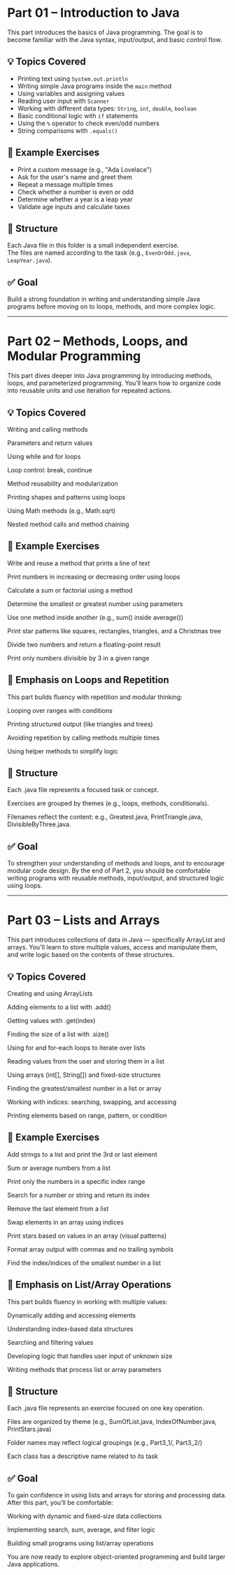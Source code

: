 # Part 01 – Introduction to Java

This part introduces the basics of Java programming. The goal is to become familiar with the Java syntax, input/output, and basic control flow.

## 💡 Topics Covered

- Printing text using `System.out.println`
- Writing simple Java programs inside the `main` method
- Using variables and assigning values
- Reading user input with `Scanner`
- Working with different data types: `String`, `int`, `double`, `boolean`
- Basic conditional logic with `if` statements
- Using the `%` operator to check even/odd numbers
- String comparisons with `.equals()`

## 🧪 Example Exercises

- Print a custom message (e.g., "Ada Lovelace")
- Ask for the user's name and greet them
- Repeat a message multiple times
- Check whether a number is even or odd
- Determine whether a year is a leap year
- Validate age inputs and calculate taxes

## 📁 Structure

Each Java file in this folder is a small independent exercise.  
The files are named according to the task (e.g., `EvenOrOdd.java`, `LeapYear.java`).

## ✅ Goal
Build a strong foundation in writing and understanding simple Java programs before moving on to loops, methods, and more complex logic.

---
# Part 02 – Methods, Loops, and Modular Programming
This part dives deeper into Java programming by introducing methods, loops, and parameterized programming. You’ll learn how to organize code into reusable units and use iteration for repeated actions.

## 💡 Topics Covered
Writing and calling methods

Parameters and return values

Using while and for loops

Loop control: break, continue

Method reusability and modularization

Printing shapes and patterns using loops

Using Math methods (e.g., Math.sqrt)

Nested method calls and method chaining

## 🧪 Example Exercises
Write and reuse a method that prints a line of text

Print numbers in increasing or decreasing order using loops

Calculate a sum or factorial using a method

Determine the smallest or greatest number using parameters

Use one method inside another (e.g., sum() inside average())

Print star patterns like squares, rectangles, triangles, and a Christmas tree

Divide two numbers and return a floating-point result

Print only numbers divisible by 3 in a given range

## 🔁 Emphasis on Loops and Repetition
This part builds fluency with repetition and modular thinking:

Looping over ranges with conditions

Printing structured output (like triangles and trees)

Avoiding repetition by calling methods multiple times

Using helper methods to simplify logic

## 📁 Structure
Each .java file represents a focused task or concept.

Exercises are grouped by themes (e.g., loops, methods, conditionals).

Filenames reflect the content: e.g., Greatest.java, PrintTriangle.java, DivisibleByThree.java.

## ✅ Goal
To strengthen your understanding of methods and loops, and to encourage modular code design. By the end of Part 2, you should be comfortable writing programs with reusable methods, input/output, and structured logic using loops.

---
# Part 03 – Lists and Arrays
This part introduces collections of data in Java — specifically ArrayList and arrays. You'll learn to store multiple values, access and manipulate them, and write logic based on the contents of these structures.

## 💡 Topics Covered
Creating and using ArrayLists

Adding elements to a list with .add()

Getting values with .get(index)

Finding the size of a list with .size()

Using for and for-each loops to iterate over lists

Reading values from the user and storing them in a list

Using arrays (int[], String[]) and fixed-size structures

Finding the greatest/smallest number in a list or array

Working with indices: searching, swapping, and accessing

Printing elements based on range, pattern, or condition

## 🧪 Example Exercises
Add strings to a list and print the 3rd or last element

Sum or average numbers from a list

Print only the numbers in a specific index range

Search for a number or string and return its index

Remove the last element from a list

Swap elements in an array using indices

Print stars based on values in an array (visual patterns)

Format array output with commas and no trailing symbols

Find the index/indices of the smallest number in a list

## 🔁 Emphasis on List/Array Operations
This part builds fluency in working with multiple values:

Dynamically adding and accessing elements

Understanding index-based data structures

Searching and filtering values

Developing logic that handles user input of unknown size

Writing methods that process list or array parameters

## 📁 Structure
Each .java file represents an exercise focused on one key operation.

Files are organized by theme (e.g., SumOfList.java, IndexOfNumber.java, PrintStars.java)

Folder names may reflect logical groupings (e.g., Part3_1/, Part3_2/)

Each class has a descriptive name related to its task

## ✅ Goal
To gain confidence in using lists and arrays for storing and processing data. After this part, you’ll be comfortable:

Working with dynamic and fixed-size data collections

Implementing search, sum, average, and filter logic

Building small programs using list/array operations

You are now ready to explore object-oriented programming and build larger Java applications.
